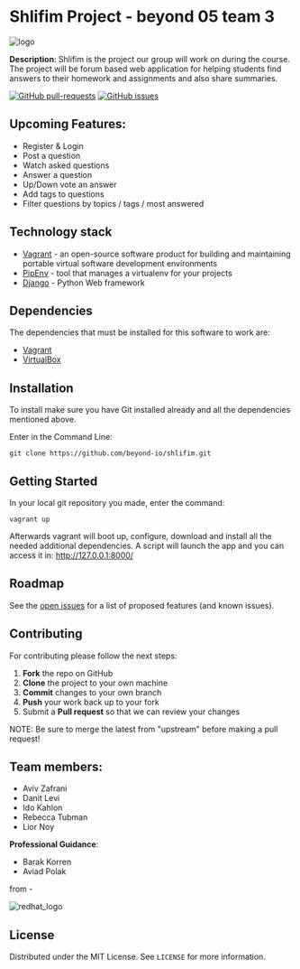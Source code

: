 # Shlifim Project - beyond 05 team 3


![logo](https://user-images.githubusercontent.com/40122521/113417988-3fa09780-93cd-11eb-8e69-2a166145a5d6.png)


**Description**: Shlifim is the project our group will work on during the course.
The project will be forum based web application for helping students find answers
to their homework and assignments and also share summaries.

[![GitHub pull-requests](https://img.shields.io/github/issues-pr/beyond-io/shlifim.svg)](https://GitHub.com/beyond-io/shlifim/pull/)
[![GitHub issues](https://img.shields.io/github/issues/beyond-io/shlifim.svg)](https://GitHub.com/beyond-io/shlifim/issues/)

## Upcoming Features:
* Register & Login 
* Post a question
* Watch asked questions
* Answer a question
* Up/Down vote an answer
* Add tags to questions
* Filter questions by topics / tags / most answered

## Technology stack 
* [Vagrant](https://www.vagrantup.com/) -  an open-source software product for building and maintaining portable virtual software development environments
* [PipEnv](https://github.com/pypa/pipenv) - tool that manages a virtualenv for your projects
* [Django](https://www.djangoproject.com/) - Python Web framework


## Dependencies
The dependencies that must be installed for this software to work are:
* [Vagrant](https://www.vagrantup.com/downloads)
* [VirtualBox](https://www.virtualbox.org/wiki/Downloads)

## Installation

To install make sure you have Git installed already and all the dependencies mentioned above.

Enter in the Command Line: 
```
git clone https://github.com/beyond-io/shlifim.git 
```
## Getting Started
In your local git repository you made, enter the command:
```
vagrant up
```
Afterwards vagrant will boot up, configure, download and install all the needed additional dependencies.
A script will launch the app and you can access it in: http://127.0.0.1:8000/

## Roadmap

See the [open issues](https://github.com/beyond-io/shlifim/issues) for a list of proposed features (and known issues).

Contributing
------------

For contributing please follow the next steps:

 1. **Fork** the repo on GitHub
 2. **Clone** the project to your own machine
 3. **Commit** changes to your own branch
 4. **Push** your work back up to your fork
 5. Submit a **Pull request** so that we can review your changes

NOTE: Be sure to merge the latest from "upstream" before making a pull request!

## Team members:
* Aviv Zafrani
* Danit Levi
* Ido Kahlon
* Rebecca Tubman
* Lior Noy

**Professional Guidance**:
* Barak Korren
* Aviad Polak

from - 

![redhat_logo](https://user-images.githubusercontent.com/40122521/110502952-5a505b00-8104-11eb-9bf9-bb49643b1388.PNG)



## License

Distributed under the MIT License. See `LICENSE` for more information.


